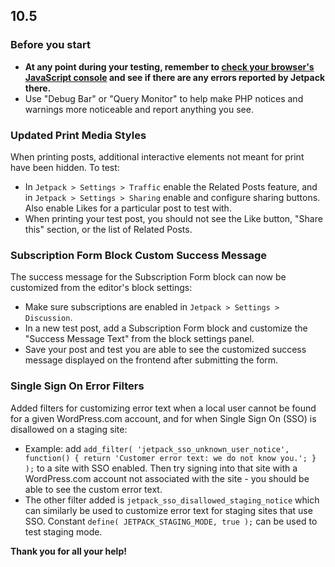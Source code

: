 ## 10.5

### Before you start

- **At any point during your testing, remember to [check your browser's JavaScript console](https://codex.wordpress.org/Using_Your_Browser_to_Diagnose_JavaScript_Errors#Step_3:_Diagnosis) and see if there are any errors reported by Jetpack there.**
- Use "Debug Bar" or "Query Monitor" to help make PHP notices and warnings more noticeable and report anything you see.

### Updated Print Media Styles

When printing posts, additional interactive elements not meant for print have been hidden. To test:

- In `Jetpack > Settings > Traffic` enable the Related Posts feature, and in `Jetpack > Settings > Sharing` enable and configure sharing buttons. Also enable Likes for a particular post to test with.
- When printing your test post, you should not see the Like button, "Share this" section, or the list of Related Posts.

### Subscription Form Block Custom Success Message

The success message for the Subscription Form block can now be customized from the editor's block settings:

- Make sure subscriptions are enabled in `Jetpack > Settings > Discussion`.
- In a new test post, add a Subscription Form block and customize the "Success Message Text" from the block settings panel.
- Save your post and test you are able to see the customized success message displayed on the frontend after submitting the form.

### Single Sign On Error Filters

Added filters for customizing error text when a local user cannot be found for a given WordPress.com account, and for when Single Sign On (SSO) is disallowed  on a staging site:

- Example: add `add_filter( 'jetpack_sso_unknown_user_notice', function() { return 'Customer error text: we do not know you.'; } );` to a site with SSO enabled. Then try signing into that site with a WordPress.com account not associated with the site - you should be able to see the custom error text.
- The other filter added is `jetpack_sso_disallowed_staging_notice` which can similarly be used to customize error text for staging sites that use SSO. Constant `define( JETPACK_STAGING_MODE, true );` can be used to test staging mode.

**Thank you for all your help!**
